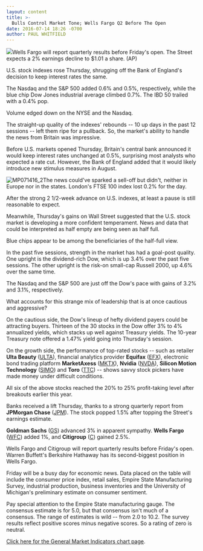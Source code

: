 ```yaml
---
layout: content
title: >-
  Bulls Control Market Tone; Wells Fargo Q2 Before The Open
date: 2016-07-14 18:26 -0700
author: PAUL WHITFIELD
---
```






![](https://www.investors.com/wp-content/uploads/2016/07/BigPic_wells_041716_ap.jpg)Wells Fargo will report quarterly results before Friday's open. The Street expects a 2% earnings decline to $1.01 a share. (AP) 









U.S. stock indexes rose Thursday, shrugging off the Bank of England's decision to keep interest rates the same.


The Nasdaq and the S&P 500 added 0.6% and 0.5%, respectively, while the blue chip Dow Jones industrial average climbed 0.7%. The IBD 50 trailed with a 0.4% pop.


Volume edged down on the NYSE and the Nasdaq.


The straight-up quality of the indexes' rebounds -- 10 up days in the past 12 sessions -- left them ripe for a pullback. So, the market's ability to handle the news from Britain was impressive.


Before U.S. markets opened Thursday, Britain's central bank announced it would keep interest rates unchanged at 0.5%, surprising most analysts who expected a rate cut. However, the Bank of England added that it would likely introduce new stimulus measures in August.


![MP071416_2](https://www.investors.com/wp-content/uploads/2016/07/MP071416_2-217x300.jpg)The news could've sparked a sell-off but didn't, neither in Europe nor in the states. London's FTSE 100 index lost 0.2% for the day.


After the strong 2 1/2-week advance on U.S. indexes, at least a pause is still reasonable to expect.


Meanwhile, Thursday's gains on Wall Street suggested that the U.S. stock market is developing a more confident temperament. News and data that could be interpreted as half empty are being seen as half full.


Blue chips appear to be among the beneficiaries of the half-full view.


In the past five sessions, strength in the market has had a goal-post quality. One upright is the dividend-rich Dow, which is up 3.4% over the past five sessions. The other upright is the risk-on small-cap Russell 2000, up 4.6% over the same time.


The Nasdaq and the S&P 500 are just off the Dow's pace with gains of 3.2% and 3.1%, respectively.


What accounts for this strange mix of leadership that is at once cautious and aggressive?


On the cautious side, the Dow's lineup of hefty dividend payers could be attracting buyers. Thirteen of the 30 stocks in the Dow offer 3% to 4% annualized yields, which stacks up well against Treasury yields. The 10-year Treasury note offered a 1.47% yield going into Thursday's session.


On the growth side, the performance of top-rated stocks -- such as retailer **Ulta Beauty** ([ULTA](https://research.investors.com/quote.aspx?symbol=ULTA)), financial analytics provider **Equifax** ([EFX](https://research.investors.com/quote.aspx?symbol=EFX)), electronic bond trading platform **MarketAxess** ([MKTX](https://research.investors.com/quote.aspx?symbol=MKTX)), **Nvidia** ([NVDA](https://research.investors.com/quote.aspx?symbol=NVDA)), **Silicon Motion Technology** ([SIMO](https://research.investors.com/quote.aspx?symbol=SIMO)) and **Toro** ([TTC](https://research.investors.com/quote.aspx?symbol=TTC)) -- shows savvy stock pickers have made money under difficult conditions.


All six of the above stocks reached the 20% to 25% profit-taking level after breakouts earlier this year.


Banks received a lift Thursday, thanks to a strong quarterly report from **JPMorgan Chase** ([JPM](https://research.investors.com/quote.aspx?symbol=JPM)). The stock popped 1.5% after topping the Street's earnings estimate.


**Goldman Sachs** ([GS](https://research.investors.com/quote.aspx?symbol=GS)) advanced 3% in apparent sympathy. **Wells Fargo** ([WFC](https://research.investors.com/quote.aspx?symbol=WFC)) added 1%, and **Citigroup** ([C](https://research.investors.com/quote.aspx?symbol=C)) gained 2.5%.


Wells Fargo and Citigroup will report quarterly results before Friday's open. Warren Buffett's Berkshire Hathaway has its second-biggest position in Wells Fargo.


Friday will be a busy day for economic news. Data placed on the table will include the consumer price index, retail sales, Empire State Manufacturing Survey, industrial production, business inventories and the University of Michigan's preliminary estimate on consumer sentiment.


Pay special attention to the Empire State manufacturing gauge. The consensus estimate is for 5.0, but that consensus isn't much of a consensus. The range of estimates is wild -- from 2.0 to 10.2. The survey results reflect positive scores minus negative scores. So a rating of zero is neutral.


[Click here for the General Market Indicators chart page](https://www.investors.com/wp-content/uploads/2016/07/IBD1407154758GMI.pdf).




